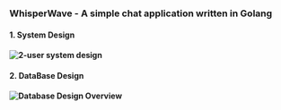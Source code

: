 <h3><b> WhisperWave - A simple chat application written in Golang </b></h3>

<h4>1. System Design <h4>
  
![2-user system design](https://i.imgur.com/uTkLGRM.png)

<h4>2. DataBase Design <h4>
  
![Database Design Overview](https://i.imgur.com/tDzaQdw.png)
